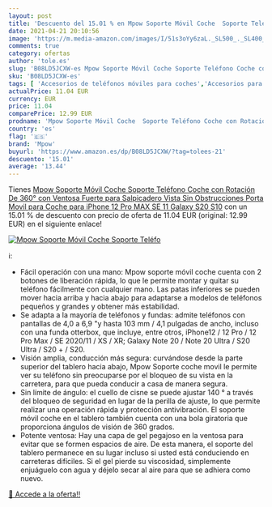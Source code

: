 ```yaml
---
layout: post
title: 'Descuento del 15.01 % en Mpow Soporte Móvil Coche  Soporte Teléfo'
date: 2021-04-21 20:10:56
image: 'https://m.media-amazon.com/images/I/51s3oYy6zaL._SL500_._SL400_.jpg'
comments: true
category: ofertas
author: 'tole.es'
slug: 'B08LD5JCXW-es Mpow Soporte Móvil Coche Soporte Teléfono Coche con...'
sku: 'B08LD5JCXW-es'
tags: [ 'Accesorios de teléfonos móviles para coches','Accesorios para móviles','Comunicación móvil y accesorios','Cunas de teléfonos móviles para coches','Electrónica','iphone','mpow', ]
actualPrice: 11.04 EUR
currency: EUR
price: 11.04
comparePrice: 12.99 EUR
prodname: 'Mpow Soporte Móvil Coche  Soporte Teléfono Coche con Rotación De 360°  con Ventosa Fuerte para Salpicadero  Vista Sin Obstrucciones Porta Movil para Coche para iPhone 12 Pro MAX SE 11  Galaxy S20 S10'
country: 'es'
flag: '🇪🇸'
brand: 'Mpow'
buyurl: 'https://www.amazon.es/dp/B08LD5JCXW/?tag=tolees-21'
descuento: '15.01'
average: '13.44'
---
```


Tienes [Mpow Soporte Móvil Coche  Soporte Teléfono Coche con Rotación De 360°  con Ventosa Fuerte para Salpicadero  Vista Sin Obstrucciones Porta Movil para Coche para iPhone 12 Pro MAX SE 11  Galaxy S20 S10](https://www.amazon.es/dp/B08LD5JCXW/?tag=tolees-21) con un 15.01 % de descuento con precio de oferta de 11.04 EUR (original: 12.99 EUR) en el siguiente enlace!

[![Mpow Soporte Móvil Coche  Soporte Teléfo](https://m.media-amazon.com/images/I/51s3oYy6zaL._SL500_._SL400_.jpg)](https://www.amazon.es/dp/B08LD5JCXW/?tag=tolees-21)

ℹ️:

- Fácil operación con una mano: Mpow soporte móvil coche cuenta con 2 botones de liberación rápida, lo que le permite montar y quitar su teléfono fácilmente con cualquier mano. Las patas inferiores se pueden mover hacia arriba y hacia abajo para adaptarse a modelos de teléfonos pequeños y grandes y obtener más estabilidad.
- Se adapta a la mayoría de teléfonos y fundas: admite teléfonos con pantallas de 4,0 a 6,9 "y hasta 103 mm / 4,1 pulgadas de ancho, incluso con una funda otterbox, que incluye, entre otros, iPhone12 / 12 Pro / 12 Pro Max / SE 2020/11 / XS / XR; Galaxy Note 20 / Note 20 Ultra / S20 Ultra / S20 + / S20.
- Visión amplia, conducción más segura: curvándose desde la parte superior del tablero hacia abajo, Mpow Soporte coche movil le permite ver su teléfono sin preocuparse por el bloqueo de su vista en la carretera, para que pueda conducir a casa de manera segura.
- Sin límite de ángulo: el cuello de cisne se puede ajustar 140 ° a través del bloqueo de seguridad en lugar de la perilla de ajuste, lo que permite realizar una operación rápida y protección antivibración. El soporte móvil coche en el tablero también cuenta con una bola giratoria que proporciona ángulos de visión de 360 grados.
- Potente ventosa: Hay una capa de gel pegajoso en la ventosa para evitar que se formen espacios de aire. De esta manera, el soporte del tablero permanece en su lugar incluso si usted está conduciendo en carreteras difíciles. Si el gel pierde su viscosidad, simplemente enjuáguelo con agua y déjelo secar al aire para que se adhiera como nuevo.

[🛒 Accede a la oferta!!](https://www.amazon.es/dp/B08LD5JCXW/?tag=tolees-21)
